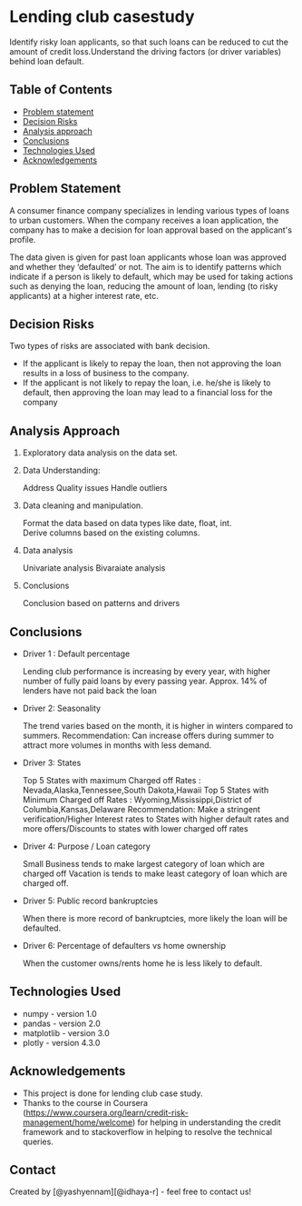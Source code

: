 # Lending club casestudy

Identify risky loan applicants, so that such loans can be reduced to cut the amount of credit loss.Understand the driving factors (or driver variables) behind loan default.

## Table of Contents
* [Problem statement](#problem-statement)
* [Decision Risks](#decision-risks)
* [Analysis approach](#analysis-approach)
* [Conclusions](#conclusions)
* [Technologies Used](#technologies-used)
* [Acknowledgements](#acknowledgements)


<!-- You can include any other section that is pertinent to your problem -->
## Problem Statement
 A consumer finance company specializes in lending various types of loans to urban customers. When the company receives a loan application, the company has to make a decision for loan approval based on the applicant's profile.
 
 The data given is given for past loan applicants whose loan was approved and whether they ‘defaulted’ or not. The aim is to identify patterns which indicate if a person is likely to default, which may be used for taking actions such as denying the loan, reducing the amount of loan, lending (to risky applicants) at a higher interest rate, etc.

## Decision Risks

Two types of risks are associated with bank decision.
- If the applicant is likely to repay the loan, then not approving the loan results in a loss of business to the company. 
- If the applicant is not likely to repay the loan, i.e. he/she is likely to default, then approving the loan may lead to a financial loss for the company

<!-- You don't have to answer all the questions - just the ones relevant to your project. -->

## Analysis Approach

1. Exploratory data analysis on the data set.      
2. Data Understanding:

    Address Quality issues
    Handle outliers
3. Data cleaning and manipulation.
 
    Format the data based on data types like date, float, int.   
    Derive columns based on the existing columns. 
4. Data analysis

    Univariate analysis
    Bivaraiate analysis
5. Conclusions

    Conclusion based on patterns and drivers

## Conclusions
- Driver 1 : Default percentage

    Lending club performance is increasing by every year, with higher number of fully paid loans by every passing year.
    Approx. 14% of lenders have not paid back the loan
- Driver 2: Seasonality

    The trend varies based on the month, it is higher in winters compared to summers.
    Recommendation: Can increase offers during summer to attract more volumes in months with less demand.
- Driver 3: States

    Top 5 States with maximum Charged off Rates : Nevada,Alaska,Tennessee,South Dakota,Hawaii
    Top 5 States with Minimum Charged off Rates : Wyoming,Mississippi,District of Columbia,Kansas,Delaware
    Recommendation: Make a stringent verification/Higher Interest rates to States with higher default rates and more offers/Discounts to states with lower charged off rates
- Driver 4: Purpose / Loan category

    Small Business tends to make largest category of loan which are charged off
    Vacation is tends to make least category of loan which are charged off.
- Driver 5: Public record bankruptcies

    When there is more record of bankruptcies, more likely the loan will be defaulted.
- Driver 6:  Percentage of defaulters vs home ownership
    
    When the customer owns/rents home he is less likely to default.

<!-- You don't have to answer all the questions - just the ones relevant to your project. -->


## Technologies Used
- numpy - version 1.0
- pandas - version 2.0
- matplotlib - version 3.0
- plotly - version 4.3.0

<!-- As the libraries versions keep on changing, it is recommended to mention the version of library used in this project -->

## Acknowledgements
- This project is done for lending club case study.
- Thanks to the course in Coursera (https://www.coursera.org/learn/credit-risk-management/home/welcome) for helping in understanding the credit framework and to stackoverflow in helping to resolve the technical queries.



## Contact
Created by [@yashyennam][@idhaya-r] - feel free to contact us!


<!-- Optional -->
<!-- ## License -->
<!-- This project is open source and available under the [... License](). -->

<!-- You don't have to include all sections - just the one's relevant to your project -->
